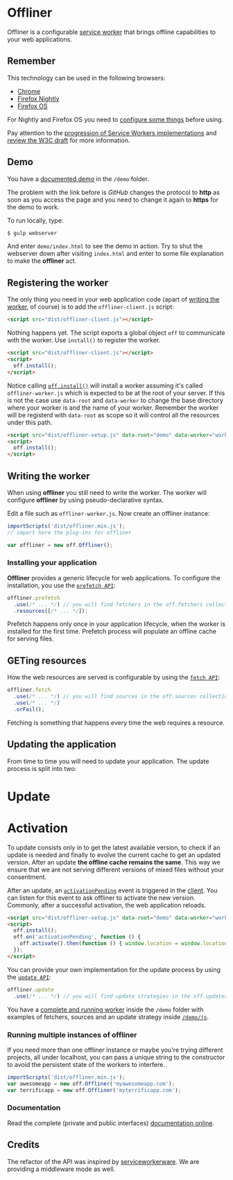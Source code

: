 
# Offliner
Offliner is a configurable [service worker](http://www.html5rocks.com/en/tutorials/service-worker/introduction/?redirect_from_locale=ja) that brings offline capabilities to your web applications.

## Remember

This technology can be used in the following browsers:
  * [Chrome](https://www.google.com/chrome/)
  * [Firefox Nightly](https://nightly.mozilla.org/)
  * [Firefox OS](https://developer.mozilla.org/en-US/Firefox_OS/Installing_on_a_mobile_device)

For Nightly and Firefox OS you need to [configure some things](https://blog.wanderview.com/blog/2015/03/24/service-workers-in-firefox-nightly/) before using.

Pay attention to the [progression of Service Workers implementations](https://jakearchibald.github.io/isserviceworkerready/) and [review the W3C draft](http://www.w3.org/TR/2014/WD-service-workers-20141118/) for more information.

## Demo

You have a [documented demo](https://lodr.github.io/offliner) in the `/demo` folder. 

The problem with the link before is _GitHub_ changes the protocol to **http** as soon as you access the page and you need to change it again to **https** for the demo to work.

To run locally, type:

```bash
$ gulp webserver
```

And enter `demo/index.html` to see the demo in action. Try to shut the webserver down after visiting `index.html` and enter to some file explanation to make the **offliner** act.

## Registering the worker

The only thing you need in your web application code (apart of [writing the worker](#writing-the-worker), of course) is to add the `offliner-client.js` script:

```html
<script src="dist/offliner-client.js"></script>
```

Nothing happens yet. The script exports a global object `off` to communicate with the worker. Use `install()` to register the worker.

```html
<script src="dist/offliner-client.js"></script>
<script>
  off.install();
</script>
```

Notice calling [`off.install()`](https://rawgit.com/lodr/offliner/concept/docs/classes/OfflinerClient.html#method_install) will install a worker assuming it's called `offliner-worker.js` which is expected to be at the root of your server. If this is not the case use `data-root` and `data-worker` to change the base directory where your worker is and the name of your worker. Remember the worker will be registerd with `data-root` as scope so it will control all the resources under this path.

```html
<script src="dist/offliner-setup.js" data-root="demo" data-worker="worker.js"></script>
<script>
  off.install();
</script>
```

## Writing the worker

When using **offliner** you still need to write the worker. The worker will configure **offliner** by using pseudo-declarative syntax.

Edit a file such as `offliner-worker.js`. Now create an offliner instance:

```js
importScripts('dist/offliner.min.js');
// import here the plug-ins for offliner

var offliner = new off.Offliner();
```

### Installing your application

**Offliner** provides a generic lifecycle for web applications. To configure the installation, you use the [`prefetch API`](https://cdn.rawgit.com/lodr/offliner/concept/docs/classes/PrefetchConfig.html):

```js
offliner.prefetch
  .use(/* ... */) // you will find fetchers in the off.fetchers collection
  .resources([/* ... */]);
```

Prefetch happens only once in your application lifecycle, when the worker is installed for the first time. Prefetch process will populate an offline cache for serving files.

## GETing resources

How the web resources are served is configurable by using the [`fetch API`](https://cdn.rawgit.com/lodr/offliner/concept/docs/classes/FetchConfig.html):

```js
offliner.fetch
  .use(/* ... */) // you will find sources in the off.sources collection
  .use(/* ... */)
  .orFail();
```

Fetching is something that happens every time the web requires a resource.

## Updating the application

From time to time you will need to update your application. The update process is split into two:

  # Update
  # Activation

To update consists only in to get the latest available version, to check if an update is needed and finally to evolve the current cache to get an updated version. After an update **the offline cache remains the same**. This way we ensure that we are not serving different versions of mixed files without your consentment.

After an update, an [`activationPending`](https://rawgit.com/lodr/offliner/concept/docs/classes/OfflinerClient.html#event_activationPending) event is triggered in the [client](https://rawgit.com/lodr/offliner/concept/docs/classes/OfflinerClient.html). You can listen for this event to ask offliner to activate the new version. Commonly, after a successful activation, the web application reloads.

```html
<script src="dist/offliner-setup.js" data-root="demo" data-worker="worker.js"></script>
<script>
  off.install();
  off.on('activationPending', function () {
    off.activate().then(function () { window.location = window.location; });
  });
</script>
```

You can provide your own implementation for the update process by  using the [`update API`](https://cdn.rawgit.com/lodr/offliner/concept/docs/classes/UpdateConfig.html):

```js
offliner.update
  .use(/* ... */) // you will find update strategies in the off.updaters collection
```

You have a [complete and running worker](https://github.com/lodr/offliner/blob/concept/demo/worker.js) inside the `/demo` folder with examples of fetchers, sources and an update strategy inside [`/demo/js`](https://github.com/lodr/offliner/tree/concept/demo/js).

### Running multiple instances of offliner

If you need more than one offliner instance or maybe you're trying different projects, all under localhost, you can pass a unique string to the constructor to avoid the persistent state of the workers to interfere.

```js
importScripts('dist/offliner.min.js');
var awesomeapp = new off.Offliner('myawesomeapp.com');
var terrificapp = new off.Offliner('myterrificapp.com');
```

### Documentation

Read the complete (private and public interfaces) [documentation online](https://rawgit.com/lodr/offliner/concept/docs/index.html).

## Credits

The refactor of the API was inspired by [serviceworkerware](https://github.com/arcturus/serviceworkerware). We are providing a middleware mode as well.
